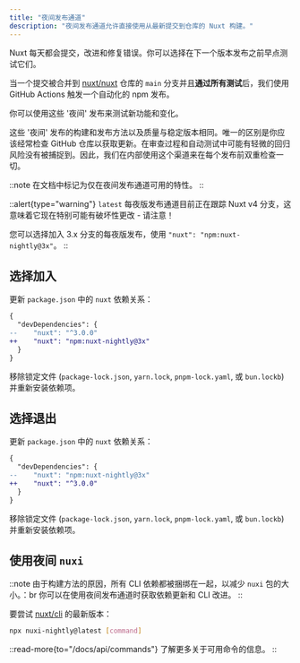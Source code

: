 ```yaml
---
title: "夜间发布通道"
description: "夜间发布通道允许直接使用从最新提交到仓库的 Nuxt 构建。"
---
```


Nuxt 每天都会提交，改进和修复错误。你可以选择在下一个版本发布之前早点测试它们。

当一个提交被合并到 [nuxt/nuxt](https://github.com/nuxt/nuxt) 仓库的 `main` 分支并且**通过所有测试**后，我们使用 GitHub Actions 触发一个自动化的 npm 发布。

你可以使用这些 '夜间' 发布来测试新功能和变化。

这些 '夜间' 发布的构建和发布方法以及质量与稳定版本相同。唯一的区别是你应该经常检查 GitHub 仓库以获取更新。在审查过程和自动测试中可能有轻微的回归风险没有被捕捉到。因此，我们在内部使用这个渠道来在每个发布前双重检查一切。

::note
在文档中标记为仅在夜间发布通道可用的特性。
::

::alert{type="warning"}
`latest` 每夜版发布通道目前正在跟踪 Nuxt v4 分支，这意味着它现在特别可能有破坏性更改 - 请注意！

您可以选择加入 3.x 分支的每夜版发布，使用 `"nuxt": "npm:nuxt-nightly@3x"`。
::

## 选择加入

更新 `package.json` 中的 `nuxt` 依赖关系：

```diff [package.json]
{
  "devDependencies": {
--    "nuxt": "^3.0.0"
++    "nuxt": "npm:nuxt-nightly@3x"
  }
}
```

移除锁定文件 (`package-lock.json`, `yarn.lock`, `pnpm-lock.yaml`, 或 `bun.lockb`) 并重新安装依赖项。

## 选择退出

更新 `package.json` 中的 `nuxt` 依赖关系：

```diff [package.json]
{
  "devDependencies": {
--    "nuxt": "npm:nuxt-nightly@3x"
++    "nuxt": "^3.0.0"
  }
}
```

移除锁定文件 (`package-lock.json`, `yarn.lock`, `pnpm-lock.yaml`, 或 `bun.lockb`) 并重新安装依赖项。

## 使用夜间 `nuxi`

::note
由于构建方法的原因，所有 CLI 依赖都被捆绑在一起，以减少 `nuxi` 包的大小。：br 你可以在使用夜间发布通道时获取依赖更新和 CLI 改进。
::

要尝试 [nuxt/cli](https://github.com/nuxt/cli) 的最新版本：

```bash [Terminal]
npx nuxi-nightly@latest [command]
```

::read-more{to="/docs/api/commands"}
了解更多关于可用命令的信息。
::
